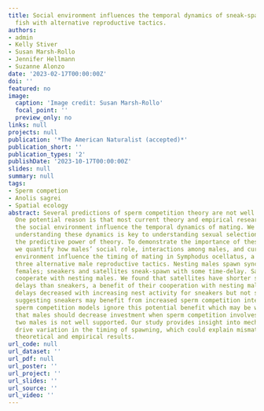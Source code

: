 ```yaml
---
title: Social environment influences the temporal dynamics of sneak-spawning in a
  fish with alternative reproductive tactics.
authors:
- admin
- Kelly Stiver
- Susan Marsh-Rollo
- Jennifer Hellmann
- Suzanne Alonzo
date: '2023-02-17T00:00:00Z'
doi: ''
featured: no
image:
  caption: 'Image credit: Susan Marsh-Rollo'
  focal_point: ''
  preview_only: no
links: null
projects: null
publication: '*The American Naturalist (accepted)*'
publication_short: ''
publication_types: '2'
publishDate: '2023-10-17T00:00:00Z'
slides: null
summary: null
tags:
- Sperm competion
- Anolis sagrei
- Spatial ecology
abstract: Several predictions of sperm competition theory are not well supported empirically.
  One potential reason is that most current theory and empirical research ignore how
  the social environment influence the temporal dynamics of mating. We propose that
  understanding these dynamics is key to understanding sexual selection and improving
  the predictive power of theory. To demonstrate the importance of these dynamics,
  we quantify how males’ social role, interactions among males, and current social
  environment influence the timing of mating in Symphodus ocellatus, a species with
  three alternative male reproductive tactics. Nesting males spawn synchronously with
  females; sneakers and satellites sneak-spawn with some time-delay. Satellites also
  cooperate with nesting males. We found that satellites have shorter sneak-spawning
  delays than sneakers, a benefit of their cooperation with nesting males. Sneak-spawning
  delays decreased with increasing nest activity for sneakers but not satellites,
  suggesting sneakers may benefit from increased sperm competition intensity. Current
  sperm competition models ignore this potential benefit which may be why the prediction
  that males should decrease investment when sperm competition involves more than
  two males is not well supported. Our study provides insight into mechanisms that
  drive variation in the timing of spawning, which could explain mismatches between
  theoretical and empirical results.
url_code: null
url_dataset: ''
url_pdf: null
url_poster: ''
url_project: ''
url_slides: ''
url_source: ''
url_video: ''
---
```


